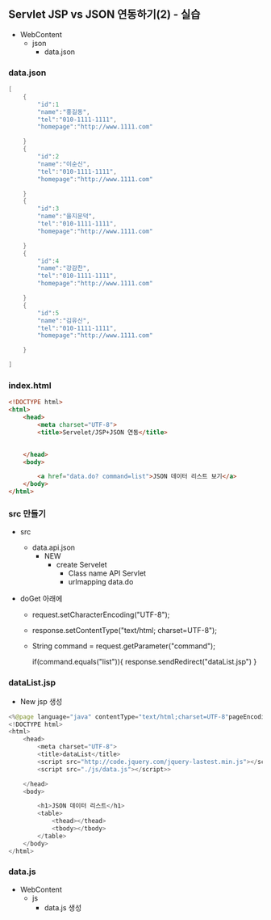 ## Servlet JSP vs JSON 연동하기(2) - 실습

- WebContent
  - json
    - data.json
### data.json
```java
[
    {
        "id":1
        "name":"홍길동",
        "tel":"010-1111-1111",
        "homepage":"http://www.1111.com"

    }
    {
        "id":2
        "name":"이순신",
        "tel":"010-1111-1111",
        "homepage":"http://www.1111.com"

    }
    {
        "id":3
        "name":"을지문덕",
        "tel":"010-1111-1111",
        "homepage":"http://www.1111.com"

    }
    {
        "id":4
        "name":"강감찬",
        "tel":"010-1111-1111",
        "homepage":"http://www.1111.com"

    }
    {
        "id":5
        "name":"김유신",
        "tel":"010-1111-1111",
        "homepage":"http://www.1111.com"

    }

]
```
### index.html
```html
<!DOCTYPE html>
<html>
    <head>
        <meta charset="UTF-8">
        <title>Servelet/JSP+JSON 연동</title>
        

    </head>
    <body>

        <a href="data.do? command=list">JSON 데이터 리스트 보기</a>
    </body>
</html>
```

### src 만들기
- src
  - data.api.json
    - NEW 
      - create Servelet
        - Class name API Servlet
        - urlmapping data.do

- doGet 아래에
  - request.setCharacterEncoding("UTF-8");
  - response.setContentType("text/html; charset=UTF-8");
  - String command = request.getParameter("command");

    if(command.equals("list")){
        response.sendRedirect("dataList.jsp")
    }

### dataList.jsp
- New jsp 생성
```java
<%@page language="java" contentType="text/html;charset=UTF-8"pageEncoding="UTF-8"%>
<!DOCTYPE html>
<html>
    <head>
        <meta charset="UTF-8">
        <title>dataList</title>
        <script src="http://code.jquery.com/jquery-lastest.min.js"></script>
        <script src="./js/data.js"></script>>

    </head>
    <body>

        <h1>JSON 데이터 리스트</h1>
        <table>
            <thead></thead>
            <tbody></tbody>
        </table>
    </body>
</html>
```
### data.js
- WebContent 
  - js
    - data.js 생성